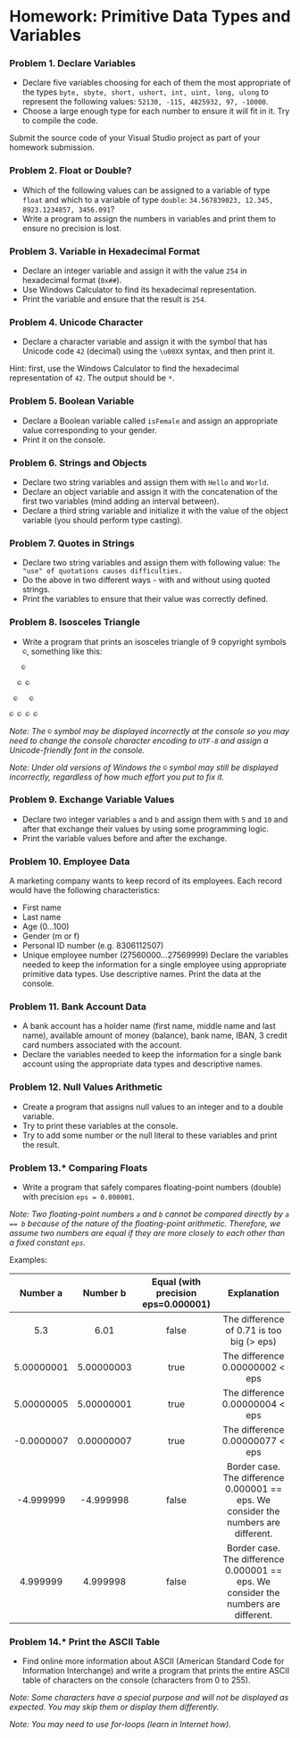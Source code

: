 Homework: Primitive Data Types and Variables
============================================

### Problem 1.	Declare Variables
*	Declare five variables choosing for each of them the most appropriate of the types `byte, sbyte, short, ushort, int, uint, long, ulong` to represent the following values: `52130, -115, 4825932, 97, -10000`.
*	Choose a large enough type for each number to ensure it will fit in it. Try to compile the code.

Submit the source code of your Visual Studio project as part of your homework submission.

### Problem 2.	Float or Double?
*	Which of the following values can be assigned to a variable of type `float` and which to a variable of type `double`: `34.567839023, 12.345, 8923.1234857, 3456.091`?
*	Write a program to assign the numbers in variables and print them to ensure no precision is lost.

### Problem 3.	Variable in Hexadecimal Format
*	Declare an integer variable and assign it with the value `254` in hexadecimal format (`0x##`).
*	Use Windows Calculator to find its hexadecimal representation.
*	Print the variable and ensure that the result is `254`.

### Problem 4.	Unicode Character
*	Declare a character variable and assign it with the symbol that has Unicode code `42` (decimal) using the `\u00XX` syntax, and then print it.

Hint: first, use the Windows Calculator to find the hexadecimal representation of `42`. The output should be `*`.

### Problem 5.	Boolean Variable
*	Declare a Boolean variable called `isFemale` and assign an appropriate value corresponding to your gender.
*	Print it on the console.

### Problem 6.	Strings and Objects
*	Declare two string variables and assign them with `Hello` and `World`.
*	Declare an object variable and assign it with the concatenation of the first two variables (mind adding an interval between).
*	Declare a third string variable and initialize it with the value of the object variable (you should perform type casting).

### Problem 7.	Quotes in Strings
*	Declare two string variables and assign them with following value: `The "use" of quotations causes difficulties.`
*	Do the above in two different ways - with and without using quoted strings.
*	Print the variables to ensure that their value was correctly defined.

### Problem 8.	Isosceles Triangle
*	Write a program that prints an isosceles triangle of 9 copyright symbols `©`, something like this:

```
   ©
   
  © ©
  
 ©   ©
 
© © © ©
```

_Note: The `©` symbol may be displayed incorrectly at the console so you may need to change the console character encoding to `UTF-8` and assign a Unicode-friendly font in the console._

_Note: Under old versions of Windows the `©` symbol may still be displayed incorrectly, regardless of how much effort you put to fix it._

### Problem 9.	Exchange Variable Values
*	Declare two integer variables `a` and `b` and assign them with `5` and `10` and after that exchange their values by using some programming logic.
*	Print the variable values before and after the exchange.

### Problem 10.	Employee Data
A marketing company wants to keep record of its employees. Each record would have the following characteristics:
*	First name
*	Last name
*	Age (0...100)
*	Gender (m or f)
*	Personal ID number (e.g. 8306112507)
*	Unique employee number (27560000…27569999)
Declare the variables needed to keep the information for a single employee using appropriate primitive data types. Use descriptive names. Print the data at the console.

### Problem 11.	Bank Account Data
*	A bank account has a holder name (first name, middle name and last name), available amount of money (balance), bank name, IBAN, 3 credit card numbers associated with the account.
*	Declare the variables needed to keep the information for a single bank account using the appropriate data types and descriptive names.

### Problem 12.	Null Values Arithmetic
*	Create a program that assigns null values to an integer and to a double variable. 
*	Try to print these variables at the console. 
*	Try to add some number or the null literal to these variables and print the result.

### Problem 13.*	Comparing Floats
*	Write a program that safely compares floating-point numbers (double) with precision `eps = 0.000001`.

_Note: Two floating-point numbers `a` and `b` cannot be compared directly by `a == b` because of the nature of the floating-point arithmetic. Therefore, we assume two numbers are equal if they are more closely to each other than a fixed constant `eps`._

Examples:

|     Number a     |     Number b     | Equal (with precision eps=0.000001) |                                          Explanation                                          |
|:----------------:|:----------------:|:-----------------------------------:|:---------------------------------------------------------------------------------------------:|
|    5.3           |    6.01          |    false                            |                          The difference of 0.71 is too   big (> eps)                          |
|    5.00000001    |    5.00000003    |    true                             |    The difference 0.00000002 < eps                                                            |
|    5.00000005    |    5.00000001    |    true                             |    The difference 0.00000004 < eps                                                            |
|    -0.0000007    |    0.00000007    |    true                             |    The difference 0.00000077 < eps                                                            |
|    -4.999999     |    -4.999998     |    false                            |    Border case. The difference 0.000001   == eps. We consider the numbers are   different.    |
|    4.999999      |    4.999998      |    false                            |    Border case. The difference 0.000001   == eps. We consider the numbers are   different.    |

### Problem 14.*	Print the ASCII Table
*	Find online more information about ASCII (American Standard Code for Information Interchange) and write a program that prints the entire ASCII table of characters on the console (characters from 0 to 255).

_Note: Some characters have a special purpose and will not be displayed as expected. You may skip them or display them differently._

_Note: You may need to use for-loops (learn in Internet how)._
